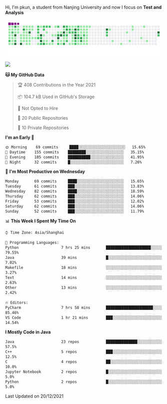 Hi, I'm pkun, a student from Nanjing University and now I focus on **Test and Analysis**

![](https://github.com/pppppkun/pppppkun/blob/output/github-snake.gif)

![](https://komarev.com/ghpvc/?username=pppppkun)
<!--START_SECTION:waka-->
**🐱 My GitHub Data** 

> 🏆 408 Contributions in the Year 2021
 > 
> 📦 104.7 kB Used in GitHub's Storage 
 > 
> 🚫 Not Opted to Hire
 > 
> 📜 20 Public Repositories 
 > 
> 🔑 10 Private Repositories  
 > 
**I'm an Early 🐤** 

```text
🌞 Morning    69 commits     ████░░░░░░░░░░░░░░░░░░░░░   15.65% 
🌆 Daytime    155 commits    ████████░░░░░░░░░░░░░░░░░   35.15% 
🌃 Evening    185 commits    ██████████░░░░░░░░░░░░░░░   41.95% 
🌙 Night      32 commits     █░░░░░░░░░░░░░░░░░░░░░░░░   7.26%

```
📅 **I'm Most Productive on Wednesday** 

```text
Monday       69 commits     ████░░░░░░░░░░░░░░░░░░░░░   15.65% 
Tuesday      61 commits     ███░░░░░░░░░░░░░░░░░░░░░░   13.83% 
Wednesday    82 commits     ████░░░░░░░░░░░░░░░░░░░░░   18.59% 
Thursday     62 commits     ███░░░░░░░░░░░░░░░░░░░░░░   14.06% 
Friday       53 commits     ███░░░░░░░░░░░░░░░░░░░░░░   12.02% 
Saturday     62 commits     ███░░░░░░░░░░░░░░░░░░░░░░   14.06% 
Sunday       52 commits     ███░░░░░░░░░░░░░░░░░░░░░░   11.79%

```


📊 **This Week I Spent My Time On** 

```text
⌚︎ Time Zone: Asia/Shanghai

💬 Programming Languages: 
Python                   7 hrs 25 mins       ████████████████████░░░░░   79.55% 
Java                     39 mins             █░░░░░░░░░░░░░░░░░░░░░░░░   7.02% 
Makefile                 18 mins             ░░░░░░░░░░░░░░░░░░░░░░░░░   3.27% 
Text                     14 mins             ░░░░░░░░░░░░░░░░░░░░░░░░░   2.63% 
Other                    13 mins             ░░░░░░░░░░░░░░░░░░░░░░░░░   2.42%

🔥 Editors: 
PyCharm                  7 hrs 58 mins       █████████████████████░░░░   85.46% 
VS Code                  1 hr 21 mins        ███░░░░░░░░░░░░░░░░░░░░░░   14.54%

```

**I Mostly Code in Java** 

```text
Java                     23 repos            ██████████████░░░░░░░░░░░   57.5% 
C++                      5 repos             ███░░░░░░░░░░░░░░░░░░░░░░   12.5% 
C                        4 repos             ██░░░░░░░░░░░░░░░░░░░░░░░   10.0% 
Jupyter Notebook         2 repos             █░░░░░░░░░░░░░░░░░░░░░░░░   5.0% 
Python                   2 repos             █░░░░░░░░░░░░░░░░░░░░░░░░   5.0%

```



 Last Updated on 20/12/2021
<!--END_SECTION:waka-->
